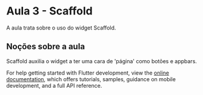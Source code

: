 # Aula 3 - Scaffold

A aula trata sobre o uso do widget Scaffold.

## Noções sobre a aula

Scaffold auxilia o widget a ter uma cara de 'página' como botões e appbars.



For help getting started with Flutter development, view the
[online documentation](https://docs.flutter.dev/), which offers tutorials,
samples, guidance on mobile development, and a full API reference.
